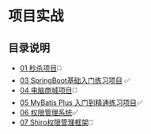 # 项目实战

## 目录说明

+ [01 秒杀项目](./01.Seckill-Shopping):white_medium_square:
+ [03 SpringBoot基础入门练习项目](./03.SpringBoot) :white_check_mark:
+ [04 电脑商城项目](./04.Computer_Mall):white_medium_square:
+ [05 MyBatis Plus 入门到精通练习项目](./05.MyBatis-Plus):white_check_mark:
+ [06 权限管理系统](./06.AuthoritySystem):white_check_mark:
+ [07 Shiro权限管理框架](./07.Shiro):white_medium_square:
